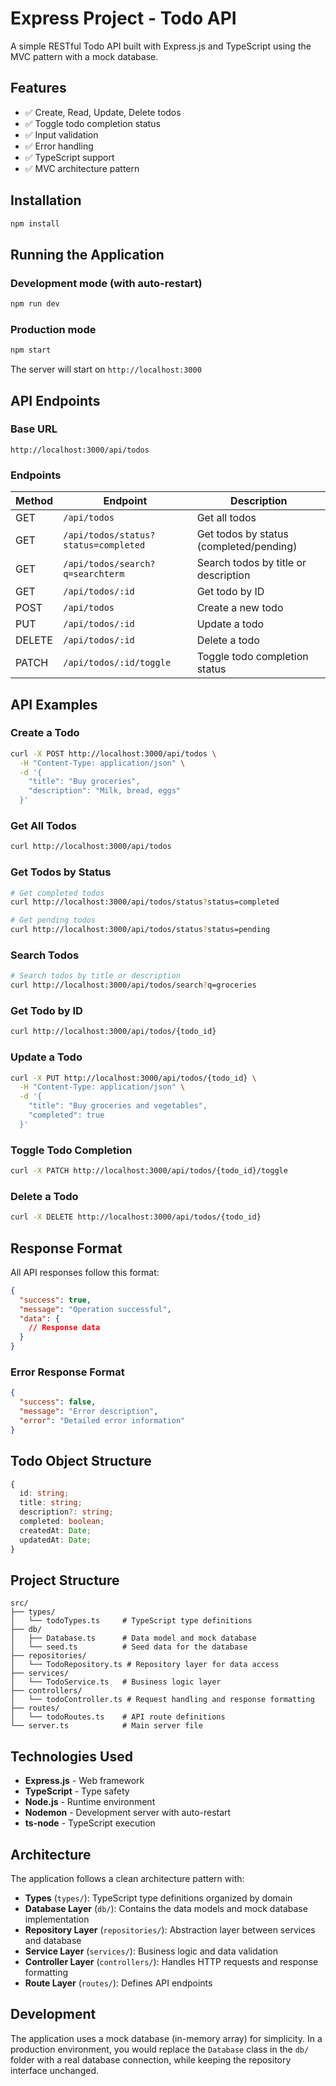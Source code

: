 # Express Project - Todo API

A simple RESTful Todo API built with Express.js and TypeScript using the MVC pattern with a mock database.

## Features

- ✅ Create, Read, Update, Delete todos
- ✅ Toggle todo completion status
- ✅ Input validation
- ✅ Error handling
- ✅ TypeScript support
- ✅ MVC architecture pattern

## Installation

```bash
npm install
```

## Running the Application

### Development mode (with auto-restart)

```bash
npm run dev
```

### Production mode

```bash
npm start
```

The server will start on `http://localhost:3000`

## API Endpoints

### Base URL

```
http://localhost:3000/api/todos
```

### Endpoints

| Method | Endpoint                             | Description                             |
| ------ | ------------------------------------ | --------------------------------------- |
| GET    | `/api/todos`                         | Get all todos                           |
| GET    | `/api/todos/status?status=completed` | Get todos by status (completed/pending) |
| GET    | `/api/todos/search?q=searchterm`     | Search todos by title or description    |
| GET    | `/api/todos/:id`                     | Get todo by ID                          |
| POST   | `/api/todos`                         | Create a new todo                       |
| PUT    | `/api/todos/:id`                     | Update a todo                           |
| DELETE | `/api/todos/:id`                     | Delete a todo                           |
| PATCH  | `/api/todos/:id/toggle`              | Toggle todo completion status           |

## API Examples

### Create a Todo

```bash
curl -X POST http://localhost:3000/api/todos \
  -H "Content-Type: application/json" \
  -d '{
    "title": "Buy groceries",
    "description": "Milk, bread, eggs"
  }'
```

### Get All Todos

```bash
curl http://localhost:3000/api/todos
```

### Get Todos by Status

```bash
# Get completed todos
curl http://localhost:3000/api/todos/status?status=completed

# Get pending todos
curl http://localhost:3000/api/todos/status?status=pending
```

### Search Todos

```bash
# Search todos by title or description
curl http://localhost:3000/api/todos/search?q=groceries
```

### Get Todo by ID

```bash
curl http://localhost:3000/api/todos/{todo_id}
```

### Update a Todo

```bash
curl -X PUT http://localhost:3000/api/todos/{todo_id} \
  -H "Content-Type: application/json" \
  -d '{
    "title": "Buy groceries and vegetables",
    "completed": true
  }'
```

### Toggle Todo Completion

```bash
curl -X PATCH http://localhost:3000/api/todos/{todo_id}/toggle
```

### Delete a Todo

```bash
curl -X DELETE http://localhost:3000/api/todos/{todo_id}
```

## Response Format

All API responses follow this format:

```json
{
  "success": true,
  "message": "Operation successful",
  "data": {
    // Response data
  }
}
```

### Error Response Format

```json
{
  "success": false,
  "message": "Error description",
  "error": "Detailed error information"
}
```

## Todo Object Structure

```typescript
{
  id: string;
  title: string;
  description?: string;
  completed: boolean;
  createdAt: Date;
  updatedAt: Date;
}
```

## Project Structure

```
src/
├── types/
│   └── todoTypes.ts     # TypeScript type definitions
├── db/
│   ├── Database.ts      # Data model and mock database
│   └── seed.ts          # Seed data for the database
├── repositories/
│   └── TodoRepository.ts # Repository layer for data access
├── services/
│   └── TodoService.ts   # Business logic layer
├── controllers/
│   └── todoController.ts # Request handling and response formatting
├── routes/
│   └── todoRoutes.ts    # API route definitions
└── server.ts            # Main server file
```

## Technologies Used

- **Express.js** - Web framework
- **TypeScript** - Type safety
- **Node.js** - Runtime environment
- **Nodemon** - Development server with auto-restart
- **ts-node** - TypeScript execution

## Architecture

The application follows a clean architecture pattern with:

- **Types** (`types/`): TypeScript type definitions organized by domain
- **Database Layer** (`db/`): Contains the data models and mock database implementation
- **Repository Layer** (`repositories/`): Abstraction layer between services and database
- **Service Layer** (`services/`): Business logic and data validation
- **Controller Layer** (`controllers/`): Handles HTTP requests and response formatting
- **Route Layer** (`routes/`): Defines API endpoints

## Development

The application uses a mock database (in-memory array) for simplicity. In a production environment, you would replace the `Database` class in the `db/` folder with a real database connection, while keeping the repository interface unchanged.
